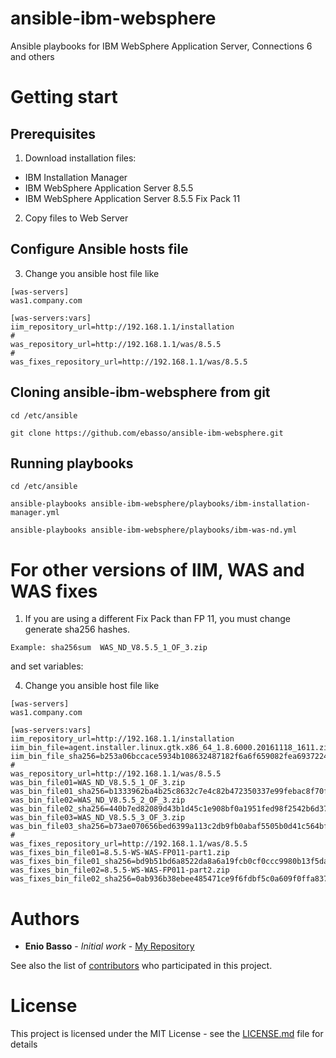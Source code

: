 # ansible-ibm-websphere
Ansible playbooks for IBM WebSphere Application Server, Connections 6 and others

# Getting start

## Prerequisites

1) Download installation files:

* IBM Installation Manager
* IBM WebSphere Application Server 8.5.5
* IBM WebSphere Application Server 8.5.5 Fix Pack 11

2) Copy files to Web Server

## Configure Ansible hosts file

3) Change you ansible host file like

```
[was-servers]
was1.company.com

[was-servers:vars]
iim_repository_url=http://192.168.1.1/installation
#
was_repository_url=http://192.168.1.1/was/8.5.5
#
was_fixes_repository_url=http://192.168.1.1/was/8.5.5
```

## Cloning ansible-ibm-websphere from git

```
cd /etc/ansible

git clone https://github.com/ebasso/ansible-ibm-websphere.git
```

## Running playbooks

```
cd /etc/ansible

ansible-playbooks ansible-ibm-websphere/playbooks/ibm-installation-manager.yml

ansible-playbooks ansible-ibm-websphere/playbooks/ibm-was-nd.yml

```

# For other versions of IIM, WAS and WAS fixes 

1) If you are using a different Fix Pack than FP 11, you must change
generate sha256 hashes.

```
Example: sha256sum  WAS_ND_V8.5.5_1_OF_3.zip
```
and set variables:

4) Change you ansible host file like

```
[was-servers]
was1.company.com

[was-servers:vars]
iim_repository_url=http://192.168.1.1/installation
iim_bin_file=agent.installer.linux.gtk.x86_64_1.8.6000.20161118_1611.zip
iim_bin_file_sha256=b253a06bccace5934b108632487182f6a6f659082fea69372242b9865a64e4f3
#
was_repository_url=http://192.168.1.1/was/8.5.5
was_bin_file01=WAS_ND_V8.5.5_1_OF_3.zip
was_bin_file01_sha256=b1333962ba4b25c8632c7e4c82b472350337e99febac8f70ffbd551ca3905e83
was_bin_file02=WAS_ND_V8.5.5_2_OF_3.zip
was_bin_file02_sha256=440b7ed82089d43b1d45c1e908bf0a1951fed98f2542b6d37c8b5e7274c6b1c9
was_bin_file03=WAS_ND_V8.5.5_3_OF_3.zip
was_bin_file03_sha256=b73ae070656bed6399a113c2db9fb0abaf5505b0d41c564bf2a58ce0b1e0dcd2
#
was_fixes_repository_url=http://192.168.1.1/was/8.5.5
was_fixes_bin_file01=8.5.5-WS-WAS-FP011-part1.zip
was_fixes_bin_file01_sha256=bd9b51bd6a8522da8a6a19fcb0cf0ccc9980b13f5da2a1bcd4db2242ae555a66
was_fixes_bin_file02=8.5.5-WS-WAS-FP011-part2.zip
was_fixes_bin_file02_sha256=0ab936b38ebee485471ce9f6fdbf5c0a609f0ffa837247fb81db6935f5cc061c
```

# Authors

* **Enio Basso** - *Initial work* - [My Repository](https://github.com/ebasso)


See also the list of [contributors](https://github.com/your/project/contributors) who participated in this project.

# License

This project is licensed under the MIT License - see the [LICENSE.md](LICENSE.md) file for details
